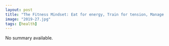 ```yaml
---
layout: post
title: "The Fitness Mindset: Eat for energy, Train for tension, Manage your mindset, Reap the results"
image: "2019-27.jpg"
tags: [health]
---
```


No summary available.